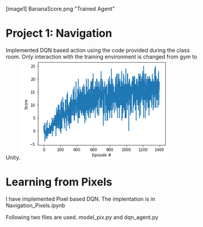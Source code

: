 [//]: # (Image References)

[image1] BananaScore.png "Trained Agent"

# Project 1: Navigation

Implemented DQN based action using the code provided during the class room. Only interaction with the training environment is changed from gym to Unity. 
![image info](./BananaScore.png)


# Learning from Pixels

I have implemented Pixel based DQN. The implentation is in Navigation_Pixels.ipynb

Following two files are used. model_pix.py and dqn_agent.py